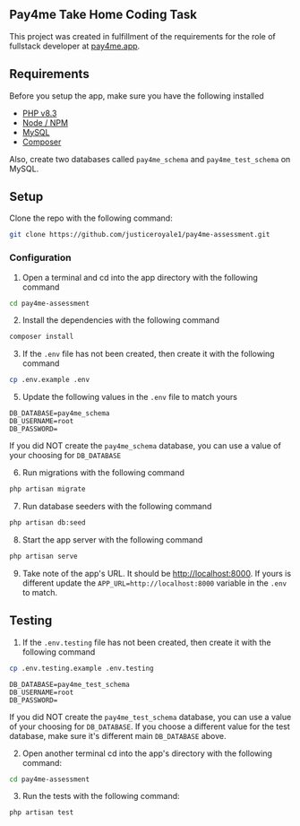 ## Pay4me Take Home Coding Task

This project was created in fulfillment of the requirements for the role of fullstack developer at [pay4me.app](https://pay4me.app/).

## Requirements

Before you setup the app, make sure you have the following installed

- [PHP v8.3](https://www.php.net/downloads)
- [Node / NPM](https://nodejs.org/en/download/package-manager)
- [MySQL](https://www.mysql.com/downloads/)
- [Composer](https://getcomposer.org/download/)

Also, create two databases called `pay4me_schema` and `pay4me_test_schema` on MySQL.

## Setup

Clone the repo with the following command:

```sh
git clone https://github.com/justiceroyale1/pay4me-assessment.git
```

### Configuration

1. Open a terminal and cd into the app directory with the following command

```sh
cd pay4me-assessment
```

2. Install the dependencies with the following command

```sh
composer install
```

3. If the `.env` file has not been created, then create it with the following command

```sh
cp .env.example .env
```

5. Update the following values in the `.env` file to match yours

```
DB_DATABASE=pay4me_schema
DB_USERNAME=root
DB_PASSWORD=
```

If you did NOT create the `pay4me_schema` database, you can use a value of your choosing for `DB_DATABASE`

6. Run migrations with the following command

```sh
php artisan migrate
```

7. Run database seeders with the following command

```sh
php artisan db:seed
```

8. Start the app server with the following command

```sh
php artisan serve
```

9. Take note of the app's URL. It should be [http://localhost:8000](http://localhost:8000). If yours is different update the ```APP_URL=http://localhost:8000``` variable in the `.env` to match.

## Testing

1. If the `.env.testing` file has not been created, then create it with the following command

```sh
cp .env.testing.example .env.testing
```

```
DB_DATABASE=pay4me_test_schema
DB_USERNAME=root
DB_PASSWORD=
```
If you did NOT create the `pay4me_test_schema` database, you can use a value of your choosing for `DB_DATABASE`. If you choose a different value for the test database, make sure it's different main `DB_DATABASE` above.


2. Open another terminal cd into the app's directory with the following command:

```sh
cd pay4me-assessment
```

3. Run the tests with the following command:

```sh
php artisan test
```
